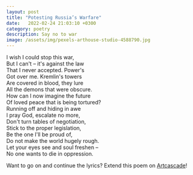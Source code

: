 ```yaml
---
layout: post
title: "Potesting Russia’s Warfare"
date:   2022-02-24 21:03:10 +0300
category: poetry
description: Say no to war
image: /assets/img/pexels-arthouse-studio-4588790.jpg
---
```

I wish I could stop this war,  
But I can't – it's against the law  
That I never accepted. Power's  
Got over me. Kremlin's towers  
Are covered in blood, they lure  
All the demons that were obscure.  
How can I now imagine the future   
Of loved peace that is being tortured?  
Running off and hiding in awe  
I pray God, escalate no more,  
Don't turn tables of negotiation,  
Stick to the proper legislation,  
Be the one I'll be proud of,  
Do not make the world hugely rough.  
Let your eyes see and soul freshen –  
No one wants to die in oppression.

Want to go on and continue the lyrics? Extend this poem on [Artcascade](https://artcascade.site/cascades/5)!